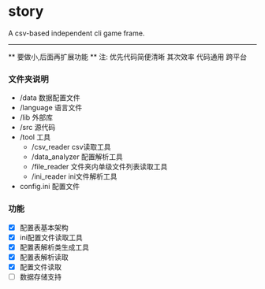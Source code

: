 # story
A csv-based independent cli game frame.


----------

** 要做小,后面再扩展功能 **
注:
	优先代码简便清晰
	其次效率
	代码通用
	跨平台

### 文件夹说明
- /data	数据配置文件
- /language	语言文件
- /lib	外部库
- /src	源代码
- /tool	工具
	- /csv_reader	csv读取工具
	- /data_analyzer	配置解析工具
	- /file_reader	文件夹内单级文件列表读取工具
	- /ini_reader	ini文件解析工具
- config.ini	配置文件

### 功能
- [x] 配置表基本架构
- [x] ini配置文件读取工具
- [x] 配置表解析类生成工具
- [x] 配置表解析读取
- [x] 配置文件读取
- [ ] 数据存储支持